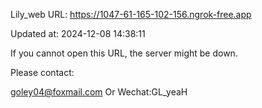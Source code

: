 Lily_web URL: https://1047-61-165-102-156.ngrok-free.app

Updated at: 2024-12-08 14:38:11

If you cannot open this URL, the server might be down.

Please contact: 

goley04@foxmail.com Or Wechat:GL_yeaH